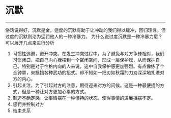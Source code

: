 # 沉默
---
俗话说得好，沉默是金。适度的沉默有助于让冲动的我们得以缓冲，回归理性。但过度的沉默则沦为惩罚他人的一种冷暴力。
为什么说过度沉默是一种冷暴力尼？可以展开几点来进行分析
1. 习惯性逃避，避开冲突。在发生冲突过程中，为了避免与对方争锋相对，我们习惯闭口，把自己内心桎梏到一个密闭空间，形成一层保护膜，从而保护自己。特别是对于性格内向的人来说，这中自我保护感更加强烈。有点像练了个金钟罩，来抵挡各种武功的招式。却不知如一把刃如秋霜的刀刃深深地扎进对方的内心。
2. 引起关注，为了引起对方的注意，期待迎来对方的问候。这是一种最便捷的方式，但是一种让对方更加心累的方式。
3. 制造不确定感，让事情摆在一种僵持的状态。使得事情的进展摇摆不定。
4. 惩罚并控制对方
5. 结束关系